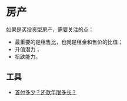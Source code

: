 # 房产

如果是买投资型房产，需要关注的点：
- 最重要的是租售比，也就是租金和售价的比值；
- 升值潜力；
- 抗跌能力。

## 工具

- [首付多少？还款年限多长？](../tools/housing-loan.ipynb)
